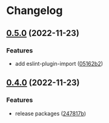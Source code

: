 # Changelog

## [0.5.0](https://github.com/ocavue/eslint-config/compare/eslint-config-basic-v0.4.0...eslint-config-basic-v0.5.0) (2022-11-23)


### Features

* add eslint-plugin-import ([05162b2](https://github.com/ocavue/eslint-config/commit/05162b249fc86e0b876c8f405bb453fd302ca8ce))

## [0.4.0](https://github.com/ocavue/eslint-config/compare/eslint-config-basic-v0.3.0...eslint-config-basic-v0.4.0) (2022-11-23)


### Features

* release packages ([247817b](https://github.com/ocavue/eslint-config/commit/247817b1397b6291b5c800435a23748075d535f7))
